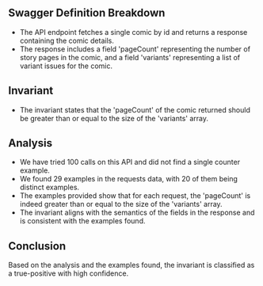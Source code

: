## Swagger Definition Breakdown
- The API endpoint fetches a single comic by id and returns a response containing the comic details.
- The response includes a field 'pageCount' representing the number of story pages in the comic, and a field 'variants' representing a list of variant issues for the comic.

## Invariant
- The invariant states that the 'pageCount' of the comic returned should be greater than or equal to the size of the 'variants' array.

## Analysis
- We have tried 100 calls on this API and did not find a single counter example.
- We found 29 examples in the requests data, with 20 of them being distinct examples.
- The examples provided show that for each request, the 'pageCount' is indeed greater than or equal to the size of the 'variants' array.
- The invariant aligns with the semantics of the fields in the response and is consistent with the examples found.

## Conclusion
Based on the analysis and the examples found, the invariant is classified as a true-positive with high confidence.
